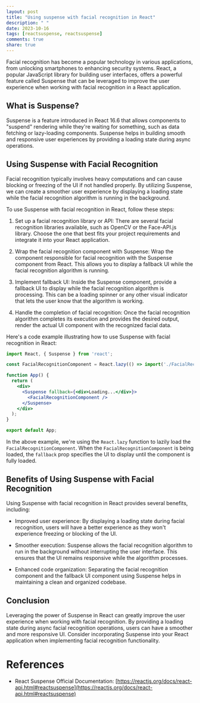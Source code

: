 ```yaml
---
layout: post
title: "Using suspense with facial recognition in React"
description: " "
date: 2023-10-16
tags: [reactsuspense, reactsuspense]
comments: true
share: true
---
```


Facial recognition has become a popular technology in various applications, from unlocking smartphones to enhancing security systems. React, a popular JavaScript library for building user interfaces, offers a powerful feature called Suspense that can be leveraged to improve the user experience when working with facial recognition in a React application.

## What is Suspense?

Suspense is a feature introduced in React 16.6 that allows components to "suspend" rendering while they're waiting for something, such as data fetching or lazy-loading components. Suspense helps in building smooth and responsive user experiences by providing a loading state during async operations.

## Using Suspense with Facial Recognition

Facial recognition typically involves heavy computations and can cause blocking or freezing of the UI if not handled properly. By utilizing Suspense, we can create a smoother user experience by displaying a loading state while the facial recognition algorithm is running in the background.

To use Suspense with facial recognition in React, follow these steps:

1. Set up a facial recognition library or API: There are several facial recognition libraries available, such as OpenCV or the Face-API.js library. Choose the one that best fits your project requirements and integrate it into your React application.

2. Wrap the facial recognition component with Suspense: Wrap the component responsible for facial recognition with the Suspense component from React. This allows you to display a fallback UI while the facial recognition algorithm is running.

3. Implement fallback UI: Inside the Suspense component, provide a fallback UI to display while the facial recognition algorithm is processing. This can be a loading spinner or any other visual indicator that lets the user know that the algorithm is working.

4. Handle the completion of facial recognition: Once the facial recognition algorithm completes its execution and provides the desired output, render the actual UI component with the recognized facial data.

Here's a code example illustrating how to use Suspense with facial recognition in React:

```jsx
import React, { Suspense } from 'react';

const FacialRecognitionComponent = React.lazy(() => import('./FacialRecognitionComponent'));

function App() {
  return (
    <div>
      <Suspense fallback={<div>Loading...</div>}>
        <FacialRecognitionComponent />
      </Suspense>
    </div>
  );
}

export default App;
```

In the above example, we're using the `React.lazy` function to lazily load the `FacialRecognitionComponent`. When the `FacialRecognitionComponent` is being loaded, the `fallback` prop specifies the UI to display until the component is fully loaded.

## Benefits of Using Suspense with Facial Recognition

Using Suspense with facial recognition in React provides several benefits, including:

- Improved user experience: By displaying a loading state during facial recognition, users will have a better experience as they won't experience freezing or blocking of the UI.

- Smoother execution: Suspense allows the facial recognition algorithm to run in the background without interrupting the user interface. This ensures that the UI remains responsive while the algorithm processes.

- Enhanced code organization: Separating the facial recognition component and the fallback UI component using Suspense helps in maintaining a clean and organized codebase.

## Conclusion

Leveraging the power of Suspense in React can greatly improve the user experience when working with facial recognition. By providing a loading state during async facial recognition operations, users can have a smoother and more responsive UI. Consider incorporating Suspense into your React application when implementing facial recognition functionality.

# References

- React Suspense Official Documentation: [https://reactjs.org/docs/react-api.html#reactsuspense](https://reactjs.org/docs/react-api.html#reactsuspense)